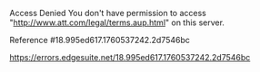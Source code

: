 Access Denied
You don't have permission to access "http://www.att.com/legal/terms.aup.html" on this server.

Reference #18.995ed617.1760537242.2d7546bc

https://errors.edgesuite.net/18.995ed617.1760537242.2d7546bc